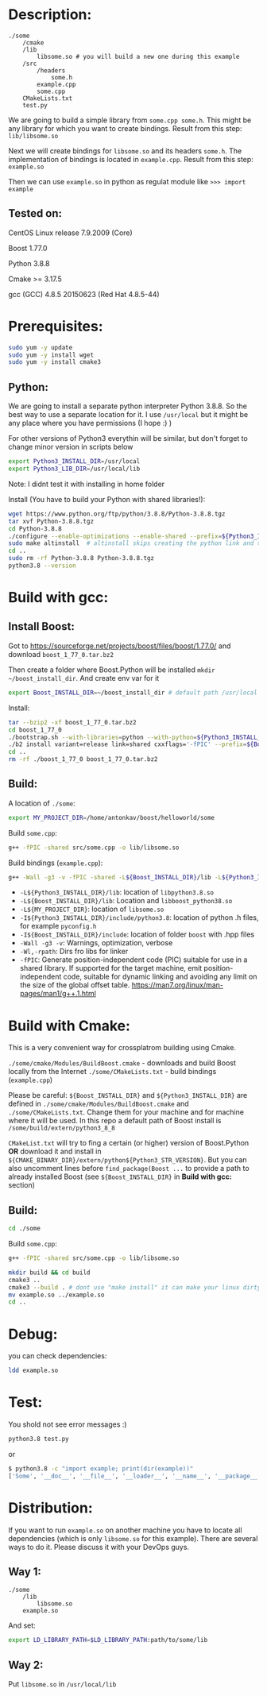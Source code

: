 Description:
============

```
./some
	/cmake
	/lib
		libsome.so # you will build a new one during this example
	/src
		/headers
			some.h
		example.cpp
		some.cpp
	CMakeLists.txt
	test.py
```

We are going to build a simple library from ```some.cpp some.h```. This might be any library for which you want to create bindings. Result from this step: ```lib/libsome.so```

Next we will create bindings for ```libsome.so``` and its headers ```some.h```. The implementation of bindings is located in ```example.cpp```. Result from this step: ```example.so```

Then we can use ```example.so``` in python as regulat module like ```>>> import example```


Tested on:
----------

CentOS Linux release 7.9.2009 (Core)

Boost 1.77.0

Python 3.8.8

Cmake >= 3.17.5

gcc (GCC) 4.8.5 20150623 (Red Hat 4.8.5-44)


Prerequisites:
==============

```bash
sudo yum -y update
sudo yum -y install wget
sudo yum -y install cmake3
```

Python:
-------

We are going to install a separate python interpreter Python 3.8.8. So the best way to use a separate location for it. I use ```/usr/local``` but it might be any place where you have permissions (I hope :) )

For other versions of Python3 everythin will be similar, but don't forget to change minor version in scripts below


``` bash
export Python3_INSTALL_DIR=/usr/local
export Python3_LIB_DIR=/usr/local/lib
```

Note: I didnt test it with installing in home folder

Install (You have to build your Python with shared libraries!):

``` bash
wget https://www.python.org/ftp/python/3.8.8/Python-3.8.8.tgz
tar xvf Python-3.8.8.tgz
cd Python-3.8.8
./configure --enable-optimizations --enable-shared --prefix=${Python3_INSTALL_DIR} LDFLAGS="-Wl,-rpath ${Python3_LIB_DIR}"
sudo make altinstall  # altinstall skips creating the python link and the manual pages links, install will hide the system binaries and manual pages
cd ..
sudo rm -rf Python-3.8.8 Python-3.8.8.tgz
python3.8 --version
```


Build with gcc:
===============

Install Boost:
--------------

Got to https://sourceforge.net/projects/boost/files/boost/1.77.0/ and download ```boost_1_77_0.tar.bz2```

Then create a folder where Boost.Python will be installed ```mkdir ~/boost_install_dir```. And create env var for it

``` bash
export Boost_INSTALL_DIR=~/boost_install_dir # default path /usr/local or /usr
```

Install:

``` bash
tar --bzip2 -xf boost_1_77_0.tar.bz2
cd boost_1_77_0
./bootstrap.sh --with-libraries=python --with-python=${Python3_INSTALL_DIR}/bin/python3.8 --prefix=${Boost_INSTALL_DIR}
./b2 install variant=release link=shared cxxflags='-fPIC' --prefix=${Boost_INSTALL_DIR} -d 0 -j8
cd ..
rm -rf ./boost_1_77_0 boost_1_77_0.tar.bz2
```

Build:
------

A location of ```./some```:

``` bash
export MY_PROJECT_DIR=/home/antonkav/boost/helloworld/some
```

Build ```some.cpp```:

``` bash
g++ -fPIC -shared src/some.cpp -o lib/libsome.so
```

Build bindings (```example.cpp```):

``` bash
g++ -Wall -g3 -v -fPIC -shared -L${Boost_INSTALL_DIR}/lib -L${Python3_INSTALL_DIR}/lib -L${MY_PROJECT_DIR}/lib -I${Boost_INSTALL_DIR}/include -I${Python3_INSTALL_DIR}/include/python3.8  -Wl,-rpath,${Boost_INSTALL_DIR}/lib:${Python3_INSTALL_DIR}/lib:${MY_PROJECT_DIR}/lib -lpython3.8 -lboost_python38 -lsome src/example.cpp -o example.so
```

* ```-L${Python3_INSTALL_DIR}/lib```: location of ```libpython3.8.so``` 
* ```-L${Boost_INSTALL_DIR}/lib```: Location and ```libboost_python38.so```
* ```-L${MY_PROJECT_DIR}```: location of ```libsome.so```
* ```-I${Python3_INSTALL_DIR}/include/python3.8```: location of python .h files, for example ```pyconfig.h```
* ```-I${Boost_INSTALL_DIR}/include```: location of folder ```boost``` with .hpp files
* ```-Wall -g3 -v```: Warnings, optimization, verbose
* ```-Wl,-rpath```: Dirs fro libs for linker
* ```-fPIC```: Generate position-independent code (PIC) suitable for use in a shared library. If supported for the target machine, emit position-independent code, suitable for dynamic linking and avoiding any limit on the size of the global offset table. https://man7.org/linux/man-pages/man1/g++.1.html


Build with Cmake:
=================

This is a very convenient way for crossplatrom building using Cmake. 

```./some/cmake/Modules/BuildBoost.cmake``` - downloads and build Boost locally from the Internet
```./some/CMakeLists.txt``` - build bindings (```example.cpp```)

Please be careful: ```${Boost_INSTALL_DIR}``` and ```${Python3_INSTALL_DIR}``` are defined in ```./some/cmake/Modules/BuildBoost.cmake``` and ```./some/CMakeLists.txt```. Change them for your machine and for machine where it will be used. In this repo a default path of Boost install is ```/some/build/extern/python3_8_8```

```CMakeList.txt``` will try to fing a certain (or higher) version of Boost.Python **OR** download it and install in ```${CMAKE_BINARY_DIR}/extern/python${Python3_STR_VERSION}```. But you can also uncomment lines before ```find_package(Boost ...``` to provide a path to already installed Boost (see ```${Boost_INSTALL_DIR}``` in **Build with gcc:** section)

Build:
------

``` bash
cd ./some
```

Build ```some.cpp```:

``` bash
g++ -fPIC -shared src/some.cpp -o lib/libsome.so
```

``` bash
mkdir build && cd build
cmake3 ..
cmake3 --build . # dont use "make install" it can make your linux dirty 
mv example.so ../example.so
cd ..
```

Debug:
======

you can check dependencies:

``` bash
ldd example.so
```

Test:
=====

You shold not see error messages :)

``` bash
python3.8 test.py
```

or

```bash
$ python3.8 -c "import example; print(dir(example))"
['Some', '__doc__', '__file__', '__loader__', '__name__', '__package__', '__spec__']
```

Distribution:
=============

If you want to run ```example.so``` on another machine you have to locate all dependencies (which is only ```libsome.so``` for this example). There are several ways to do it. Please discuss it with your DevOps guys.

Way 1:
------

```
./some
	/lib
		libsome.so
	example.so
```

And set:

``` bash
export LD_LIBRARY_PATH=$LD_LIBRARY_PATH:path/to/some/lib
```

Way 2:
------

Put ```libsome.so``` in ```/usr/local/lib```